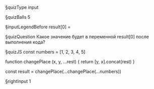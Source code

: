 §quizType
input

§quizBalls
5

§inputLegendBefore
result[0] =



§quizQuestion
Какое значение будет в переменной result[0] после выполнения кода?


§quizJS
const numbers = [1, 2, 3, 4, 5]

function changePlace (x, y, ...rest) {
  return [y, x].concat(rest)
}

const result = changePlace(...changePlace(...numbers))


§rightInput
1
